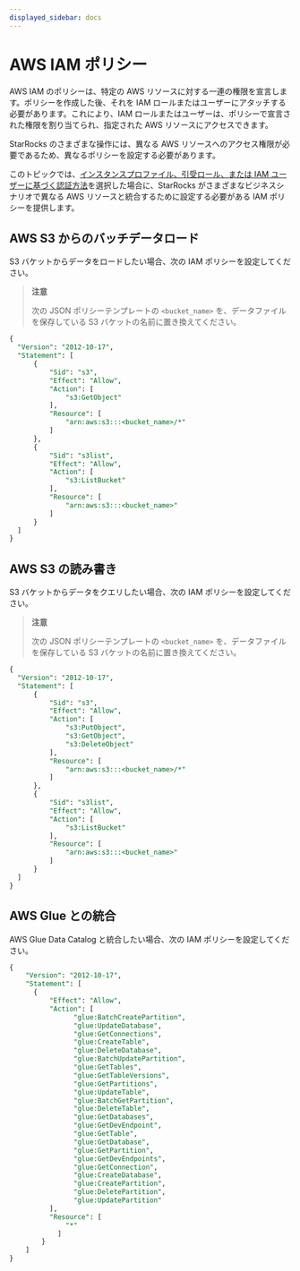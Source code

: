 ```yaml
---
displayed_sidebar: docs
---
```


# AWS IAM ポリシー

AWS IAM のポリシーは、特定の AWS リソースに対する一連の権限を宣言します。ポリシーを作成した後、それを IAM ロールまたはユーザーにアタッチする必要があります。これにより、IAM ロールまたはユーザーは、ポリシーで宣言された権限を割り当てられ、指定された AWS リソースにアクセスできます。

StarRocks のさまざまな操作には、異なる AWS リソースへのアクセス権限が必要であるため、異なるポリシーを設定する必要があります。

このトピックでは、[インスタンスプロファイル、引受ロール、または IAM ユーザーに基づく認証方法](../integrations/authenticate_to_aws_resources.md#preparations)を選択した場合に、StarRocks がさまざまなビジネスシナリオで異なる AWS リソースと統合するために設定する必要がある IAM ポリシーを提供します。

## AWS S3 からのバッチデータロード

S3 バケットからデータをロードしたい場合、次の IAM ポリシーを設定してください。

> **注意**
>
> 次の JSON ポリシーテンプレートの `<bucket_name>` を、データファイルを保存している S3 バケットの名前に置き換えてください。

```SQL
{
  "Version": "2012-10-17",
  "Statement": [
      {
          "Sid": "s3",
          "Effect": "Allow",
          "Action": [
              "s3:GetObject"
          ],
          "Resource": [
              "arn:aws:s3:::<bucket_name>/*"
          ]
      },
      {
          "Sid": "s3list",
          "Effect": "Allow",
          "Action": [
              "s3:ListBucket"
          ],
          "Resource": [
              "arn:aws:s3:::<bucket_name>"
          ]
      }
  ]
}
```

## AWS S3 の読み書き

S3 バケットからデータをクエリしたい場合、次の IAM ポリシーを設定してください。

> **注意**
>
> 次の JSON ポリシーテンプレートの `<bucket_name>` を、データファイルを保存している S3 バケットの名前に置き換えてください。

```SQL
{
  "Version": "2012-10-17",
  "Statement": [
      {
          "Sid": "s3",
          "Effect": "Allow",
          "Action": [
              "s3:PutObject",
              "s3:GetObject",
              "s3:DeleteObject"
          ],
          "Resource": [
              "arn:aws:s3:::<bucket_name>/*"
          ]
      },
      {
          "Sid": "s3list",
          "Effect": "Allow",
          "Action": [
              "s3:ListBucket"
          ],
          "Resource": [
              "arn:aws:s3:::<bucket_name>"
          ]
      }
  ]
}
```

## AWS Glue との統合

AWS Glue Data Catalog と統合したい場合、次の IAM ポリシーを設定してください。

```SQL
{
    "Version": "2012-10-17",
    "Statement": [
      {
          "Effect": "Allow",
          "Action": [
                "glue:BatchCreatePartition",
                "glue:UpdateDatabase",
                "glue:GetConnections",
                "glue:CreateTable",
                "glue:DeleteDatabase",
                "glue:BatchUpdatePartition",
                "glue:GetTables",
                "glue:GetTableVersions",
                "glue:GetPartitions",
                "glue:UpdateTable",
                "glue:BatchGetPartition",
                "glue:DeleteTable",
                "glue:GetDatabases",
                "glue:GetDevEndpoint",
                "glue:GetTable",
                "glue:GetDatabase",
                "glue:GetPartition",
                "glue:GetDevEndpoints",
                "glue:GetConnection",
                "glue:CreateDatabase",
                "glue:CreatePartition",
                "glue:DeletePartition",
                "glue:UpdatePartition"
          ],
          "Resource": [
              "*"
            ]
        }
    ]
}
```